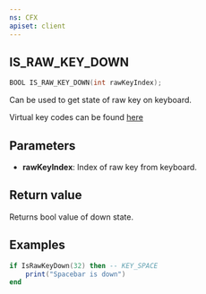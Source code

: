 ```yaml
---
ns: CFX
apiset: client
---
```

## IS_RAW_KEY_DOWN

```c
BOOL IS_RAW_KEY_DOWN(int rawKeyIndex);
```

Can be used to get state of raw key on keyboard.

Virtual key codes can be found [here](https://learn.microsoft.com/en-us/windows/win32/inputdev/virtual-key-codes)

## Parameters
* **rawKeyIndex**: Index of raw key from keyboard.

## Return value
Returns bool value of down state.

## Examples
```lua
if IsRawKeyDown(32) then -- KEY_SPACE
    print("Spacebar is down")
end
```
